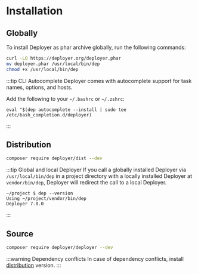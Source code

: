# Installation

## Globally

To install Deployer as phar archive globally, run the following commands:

```sh
curl -LO https://deployer.org/deployer.phar
mv deployer.phar /usr/local/bin/dep
chmod +x /usr/local/bin/dep
```

:::tip CLI Autocomplete
Deployer comes with autocomplete support for task names, options, and hosts.

Add the following to your `~/.bashrc` or `~/.zshrc`:

```
eval "$(dep autocomplete --install | sudo tee /etc/bash_completion.d/deployer)
```
:::

## Distribution

```sh
composer require deployer/dist --dev
```

:::tip Global and local Deployer
If you call a globally installed Deployer via `/usr/local/bin/dep` in a project 
directory with a locally installed Deployer at `vendor/bin/dep`, Deployer will
redirect the call to a local Deployer.

```
~/project $ dep --version
Using ~/project/vendor/bin/dep
Deployer 7.0.0
```
:::

## Source

```sh
composer require deployer/deployer --dev
```

:::warning Dependency conflicts
In case of dependency conflicts, install [distribution](#distribution) version.
:::
